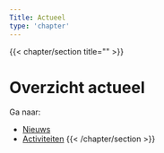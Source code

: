 ```yaml
---
Title: Actueel
type: 'chapter'
---
```


{{< chapter/section title="" >}}
# Overzicht actueel

Ga naar:
- [Nieuws](nieuws)
- [Activiteiten](activiteiten)
{{< /chapter/section >}}
